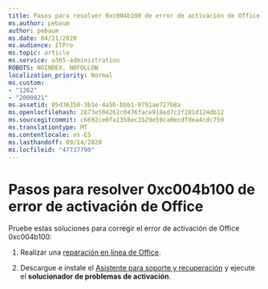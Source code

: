 ```yaml
---
title: Pasos para resolver 0xc004b100 de error de activación de Office
ms.author: pebaum
author: pebaum
ms.date: 04/21/2020
ms.audience: ITPro
ms.topic: article
ms.service: o365-administration
ROBOTS: NOINDEX, NOFOLLOW
localization_priority: Normal
ms.custom:
- "1262"
- "2000021"
ms.assetid: 05d36350-3b1e-4a5b-bbb1-0791ae727b8a
ms.openlocfilehash: 2873e504262c0476face918ed7c2f281d124db12
ms.sourcegitcommit: c6692ce0fa1358ec3529e59ca0ecdfdea4cdc759
ms.translationtype: MT
ms.contentlocale: es-ES
ms.lasthandoff: 09/14/2020
ms.locfileid: "47737790"
---
```

# <a name="steps-to-resolve-office-activation-error-0xc004b100"></a>Pasos para resolver 0xc004b100 de error de activación de Office

Pruebe estas soluciones para corregir el error de activación de Office 0xc004b100:
  
1. Realizar una [reparación en línea de Office](https://support.office.com/article/7821d4b6-7c1d-4205-aa0e-a6b40c5bb88b).

2. Descargue e instale el [Asistente para soporte y recuperación](https://aka.ms/SARA-OfficeActivation-Alchemy) y ejecute el **solucionador de problemas de activación**.
